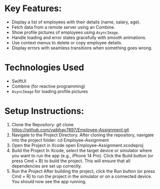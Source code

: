 # Key Features:
- Display a list of employees with their details (name, salary, age).
- Fetch data from a remote server using an Combine.
- Show profile pictures of employees using `AsyncImage`.
- Handle loading and error states gracefully with smooth animations.
- Use context menus to delete or copy employee details.
- Display errors with seamless transitions when something goes wrong.

# Technologies Used

- SwiftUI
- Combine (for reactive programming)
- `AsyncImage` for loading profile pictures

# Setup Instructions:

1. Clone the Repository:
   git clone https://github.com/vaibhav7897/Employee-Assignment.git
2. Navigate to the Project Directory. After cloning the repository, navigate into the project folder:
   cd Employee-Assignment
3. Open the Project in Xcode
   open Employee-Assignment.xcodeproj
4. Build the Project
   In Xcode, select the target device or simulator where you want to run the app (e.g., iPhone 14 Pro). Click the Build button (or press Cmd + B) to build the project. This will ensure that all dependencies are set up correctly.
5. Run the Project
   After building the project, click the Run button (or press Cmd + R) to run the project in the simulator or on a connected device. You should now see the app running.

